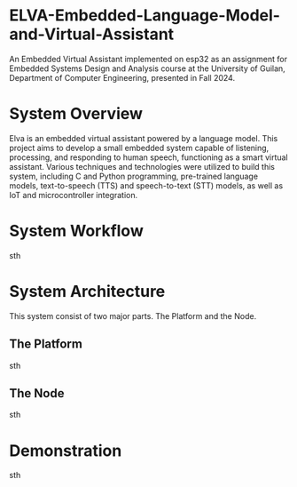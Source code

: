 # ELVA-Embedded-Language-Model-and-Virtual-Assistant
An Embedded Virtual Assistant implemented on esp32 as an assignment for Embedded Systems Design and Analysis course at the University of Guilan, Department of Computer Engineering, presented in Fall 2024.


# System Overview
Elva is an embedded virtual assistant powered by a language model. This project aims to develop a small embedded system capable of listening, processing, and responding to human speech, functioning as a smart virtual assistant. Various techniques and technologies were utilized to build this system, including C and Python programming, pre-trained language models, text-to-speech (TTS) and speech-to-text (STT) models, as well as IoT and microcontroller integration.


# System Workflow
sth

# System Architecture
This system consist of two major parts. The Platform and the Node.
## The Platform
sth
## The Node
sth

# Demonstration
sth
